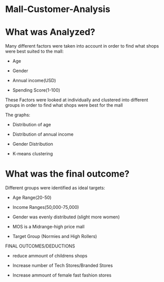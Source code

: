 # Mall-Customer-Analysis

# What was Analyzed?

Many different factors were taken into account in order to find what shops were best suited to the mall:

- Age

- Gender

- Annual income(USD)

- Spending Score(1-100)

These Factors were looked at individually and clustered into different groups in order to find what shops were best for the mall

The graphs:

- Distribution of age

- Distribution of annual income

- Gender Distribution

- K-means clustering

# What was the final outcome?

Different groups were identified as ideal targets:

- Age Range(20-50)

- Income Ranges(50,000-75,000)

- Gender was evenly distributed (slight more women)

- MOS is a Midrange-high price mall

- Target Group (Normies and High Rollers)

FINAL OUTCOMES/DEDUCTIONS

- reduce ammount of childrens shops

- Increase number of Tech Stores/Branded Stores

- Increase ammount of female fast fashion stores
